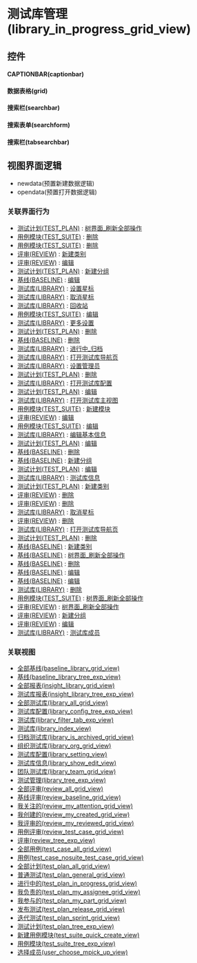 # 测试库管理(library_in_progress_grid_view)  <!-- {docsify-ignore-all} -->



## 控件
#### CAPTIONBAR(captionbar)
#### 数据表格(grid)
#### 搜索栏(searchbar)
#### 搜索表单(searchform)
#### 搜索栏(tabsearchbar)

## 视图界面逻辑
  * newdata(预置新建数据逻辑)
  * opendata(预置打开数据逻辑)


### 关联界面行为
  * [测试计划(TEST_PLAN)](module/TestMgmt/test_plan) : [树界面_刷新全部操作](module/TestMgmt/test_plan#界面行为)
  * [用例模块(TEST_SUITE)](module/TestMgmt/test_suite) : [删除](module/TestMgmt/test_suite#界面行为)
  * [用例模块(TEST_SUITE)](module/TestMgmt/test_suite) : [删除](module/TestMgmt/test_suite#界面行为)
  * [评审(REVIEW)](module/TestMgmt/review) : [新建类别](module/TestMgmt/review#界面行为)
  * [评审(REVIEW)](module/TestMgmt/review) : [编辑](module/TestMgmt/review#界面行为)
  * [测试计划(TEST_PLAN)](module/TestMgmt/test_plan) : [新建分组](module/TestMgmt/test_plan#界面行为)
  * [基线(BASELINE)](module/Base/baseline) : [编辑](module/Base/baseline#界面行为)
  * [测试库(LIBRARY)](module/TestMgmt/library) : [设置星标](module/TestMgmt/library#界面行为)
  * [测试库(LIBRARY)](module/TestMgmt/library) : [取消星标](module/TestMgmt/library#界面行为)
  * [测试库(LIBRARY)](module/TestMgmt/library) : [回收站](module/TestMgmt/library#界面行为)
  * [用例模块(TEST_SUITE)](module/TestMgmt/test_suite) : [编辑](module/TestMgmt/test_suite#界面行为)
  * [测试库(LIBRARY)](module/TestMgmt/library) : [更多设置](module/TestMgmt/library#界面行为)
  * [测试计划(TEST_PLAN)](module/TestMgmt/test_plan) : [删除](module/TestMgmt/test_plan#界面行为)
  * [基线(BASELINE)](module/Base/baseline) : [删除](module/Base/baseline#界面行为)
  * [测试库(LIBRARY)](module/TestMgmt/library) : [进行中_归档](module/TestMgmt/library#界面行为)
  * [测试库(LIBRARY)](module/TestMgmt/library) : [打开测试库导航页](module/TestMgmt/library#界面行为)
  * [测试库(LIBRARY)](module/TestMgmt/library) : [设置管理员](module/TestMgmt/library#界面行为)
  * [测试计划(TEST_PLAN)](module/TestMgmt/test_plan) : [删除](module/TestMgmt/test_plan#界面行为)
  * [测试库(LIBRARY)](module/TestMgmt/library) : [打开测试库配置](module/TestMgmt/library#界面行为)
  * [测试计划(TEST_PLAN)](module/TestMgmt/test_plan) : [编辑](module/TestMgmt/test_plan#界面行为)
  * [测试库(LIBRARY)](module/TestMgmt/library) : [打开测试库主视图](module/TestMgmt/library#界面行为)
  * [用例模块(TEST_SUITE)](module/TestMgmt/test_suite) : [新建模块](module/TestMgmt/test_suite#界面行为)
  * [评审(REVIEW)](module/TestMgmt/review) : [编辑](module/TestMgmt/review#界面行为)
  * [用例模块(TEST_SUITE)](module/TestMgmt/test_suite) : [编辑](module/TestMgmt/test_suite#界面行为)
  * [测试库(LIBRARY)](module/TestMgmt/library) : [编辑基本信息](module/TestMgmt/library#界面行为)
  * [测试计划(TEST_PLAN)](module/TestMgmt/test_plan) : [编辑](module/TestMgmt/test_plan#界面行为)
  * [基线(BASELINE)](module/Base/baseline) : [删除](module/Base/baseline#界面行为)
  * [基线(BASELINE)](module/Base/baseline) : [新建分组](module/Base/baseline#界面行为)
  * [测试计划(TEST_PLAN)](module/TestMgmt/test_plan) : [编辑](module/TestMgmt/test_plan#界面行为)
  * [测试库(LIBRARY)](module/TestMgmt/library) : [测试库信息](module/TestMgmt/library#界面行为)
  * [测试计划(TEST_PLAN)](module/TestMgmt/test_plan) : [新建类别](module/TestMgmt/test_plan#界面行为)
  * [评审(REVIEW)](module/TestMgmt/review) : [删除](module/TestMgmt/review#界面行为)
  * [评审(REVIEW)](module/TestMgmt/review) : [删除](module/TestMgmt/review#界面行为)
  * [测试库(LIBRARY)](module/TestMgmt/library) : [取消星标](module/TestMgmt/library#界面行为)
  * [评审(REVIEW)](module/TestMgmt/review) : [删除](module/TestMgmt/review#界面行为)
  * [测试库(LIBRARY)](module/TestMgmt/library) : [打开测试库导航页](module/TestMgmt/library#界面行为)
  * [测试计划(TEST_PLAN)](module/TestMgmt/test_plan) : [删除](module/TestMgmt/test_plan#界面行为)
  * [基线(BASELINE)](module/Base/baseline) : [新建类别](module/Base/baseline#界面行为)
  * [基线(BASELINE)](module/Base/baseline) : [树界面_刷新全部操作](module/Base/baseline#界面行为)
  * [基线(BASELINE)](module/Base/baseline) : [删除](module/Base/baseline#界面行为)
  * [基线(BASELINE)](module/Base/baseline) : [编辑](module/Base/baseline#界面行为)
  * [基线(BASELINE)](module/Base/baseline) : [编辑](module/Base/baseline#界面行为)
  * [测试库(LIBRARY)](module/TestMgmt/library) : [删除](module/TestMgmt/library#界面行为)
  * [用例模块(TEST_SUITE)](module/TestMgmt/test_suite) : [树界面_刷新全部操作](module/TestMgmt/test_suite#界面行为)
  * [评审(REVIEW)](module/TestMgmt/review) : [树界面_刷新全部操作](module/TestMgmt/review#界面行为)
  * [评审(REVIEW)](module/TestMgmt/review) : [新建分组](module/TestMgmt/review#界面行为)
  * [评审(REVIEW)](module/TestMgmt/review) : [编辑](module/TestMgmt/review#界面行为)
  * [测试库(LIBRARY)](module/TestMgmt/library) : [测试库成员](module/TestMgmt/library#界面行为)

### 关联视图
  * [全部基线(baseline_library_grid_view)](app/view/baseline_library_grid_view)
  * [基线(baseline_library_tree_exp_view)](app/view/baseline_library_tree_exp_view)
  * [全部报表(insight_library_grid_view)](app/view/insight_library_grid_view)
  * [测试库报表(insight_library_tree_exp_view)](app/view/insight_library_tree_exp_view)
  * [全部测试库(library_all_grid_view)](app/view/library_all_grid_view)
  * [测试库配置(library_config_tree_exp_view)](app/view/library_config_tree_exp_view)
  * [测试库(library_filter_tab_exp_view)](app/view/library_filter_tab_exp_view)
  * [测试库(library_index_view)](app/view/library_index_view)
  * [归档测试库(library_is_archived_grid_view)](app/view/library_is_archived_grid_view)
  * [组织测试库(library_org_grid_view)](app/view/library_org_grid_view)
  * [测试库配置(library_setting_view)](app/view/library_setting_view)
  * [测试库信息(library_show_edit_view)](app/view/library_show_edit_view)
  * [团队测试库(library_team_grid_view)](app/view/library_team_grid_view)
  * [测试管理(library_tree_exp_view)](app/view/library_tree_exp_view)
  * [全部评审(review_all_grid_view)](app/view/review_all_grid_view)
  * [基线评审(review_baseline_grid_view)](app/view/review_baseline_grid_view)
  * [我关注的(review_my_attention_grid_view)](app/view/review_my_attention_grid_view)
  * [我创建的(review_my_created_grid_view)](app/view/review_my_created_grid_view)
  * [我评审的(review_my_reviewed_grid_view)](app/view/review_my_reviewed_grid_view)
  * [用例评审(review_test_case_grid_view)](app/view/review_test_case_grid_view)
  * [评审(review_tree_exp_view)](app/view/review_tree_exp_view)
  * [全部用例(test_case_all_grid_view)](app/view/test_case_all_grid_view)
  * [用例(test_case_nosuite_test_case_grid_view)](app/view/test_case_nosuite_test_case_grid_view)
  * [全部计划(test_plan_all_grid_view)](app/view/test_plan_all_grid_view)
  * [普通测试(test_plan_general_grid_view)](app/view/test_plan_general_grid_view)
  * [进行中的(test_plan_in_progress_grid_view)](app/view/test_plan_in_progress_grid_view)
  * [我负责的(test_plan_my_assignee_grid_view)](app/view/test_plan_my_assignee_grid_view)
  * [我参与的(test_plan_my_part_grid_view)](app/view/test_plan_my_part_grid_view)
  * [发布测试(test_plan_release_grid_view)](app/view/test_plan_release_grid_view)
  * [迭代测试(test_plan_sprint_grid_view)](app/view/test_plan_sprint_grid_view)
  * [测试计划(test_plan_tree_exp_view)](app/view/test_plan_tree_exp_view)
  * [新建用例模块(test_suite_quick_create_view)](app/view/test_suite_quick_create_view)
  * [用例模块(test_suite_tree_exp_view)](app/view/test_suite_tree_exp_view)
  * [选择成员(user_choose_mpick_up_view)](app/view/user_choose_mpick_up_view)

<script>
 const { createApp } = Vue
  createApp({
    data() {
      return {

      }
    }
  }).use(ElementPlus).mount('#app')
</script>